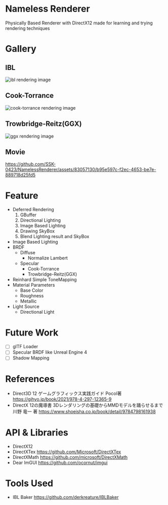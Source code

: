 # Nameless Renderer
Physically Based Renderer with DirectX12 made for learning and trying rendering techniques

# Gallery
## IBL
![ibl rendering image](https://user-images.githubusercontent.com/83057130/200493259-90e801bd-6809-41f4-a060-72980351ae37.PNG)
## Cook-Torrance
![cook-torrance rendering image](https://user-images.githubusercontent.com/83057130/200494726-da110b85-6b7c-4043-90a4-14613881d5d5.PNG)
## Trowbridge-Reitz(GGX)
![ggx rendering image](https://user-images.githubusercontent.com/83057130/200494759-bb96bf09-fb69-43c5-9201-f47ba7526c27.PNG)
## Movie
https://github.com/SSK-0423/NamelessRenderer/assets/83057130/b95e597c-f2ec-4653-be7e-889718d25fd5

# Feature
- Deferred Rendering
  1. GBuffer
  2. Directional Lighting
  3. Image Based Lighting
  4. Drawing SkyBox
  5. Blend Lighting result and SkyBox
- Image Based Lighting
- BRDF
  - Diffuse
    - Normalize Lambert
  - Specular
    - Cook-Torrance
    - Trowbridge-Reitz(GGX)
- Reinhard Simple ToneMapping
- Material Parameters
  - Base Color
  - Roughness
  - Metallic
- Light Source
  - Directional Light

# Future Work
- [ ] glTF Loader
- [ ] Specular BRDF like Unreal Engine 4
- [ ] Shadow Mapping

# References
- Direct3D 12 ゲームグラフィックス実践ガイド Pocol著 https://gihyo.jp/book/2021/978-4-297-12365-9
- DirectX 12の魔導書 3Dレンダリングの基礎からMMDモデルを踊らせるまで　川野 竜一 著 https://www.shoeisha.co.jp/book/detail/9784798161938

# API & Libraries
- DirectX12
- DirectXTex https://github.com/Microsoft/DirectXTex
- DirectXMath https://github.com/microsoft/DirectXMath
- Dear ImGUI https://github.com/ocornut/imgui

# Tools Used
- IBL Baker https://github.com/derkreature/IBLBaker
